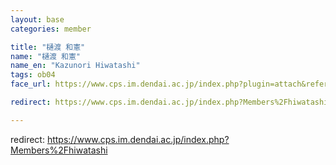 ```yaml
---
layout: base
categories: member

title: "樋渡 和憲"
name: "樋渡 和憲"
name_en: "Kazunori Hiwatashi"
tags: ob04
face_url: https://www.cps.im.dendai.ac.jp/index.php?plugin=attach&refer=Members&openfile=nowprinting.png

redirect: https://www.cps.im.dendai.ac.jp/index.php?Members%2Fhiwatashi

---
```


redirect: https://www.cps.im.dendai.ac.jp/index.php?Members%2Fhiwatashi

